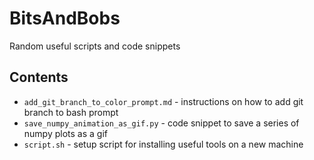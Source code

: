 # BitsAndBobs
Random useful scripts and code snippets

## Contents
* `add_git_branch_to_color_prompt.md` - instructions on how to add git branch to bash prompt
* `save_numpy_animation_as_gif.py` - code snippet to save a series of numpy plots as a gif
* `script.sh` - setup script for installing useful tools on a new machine